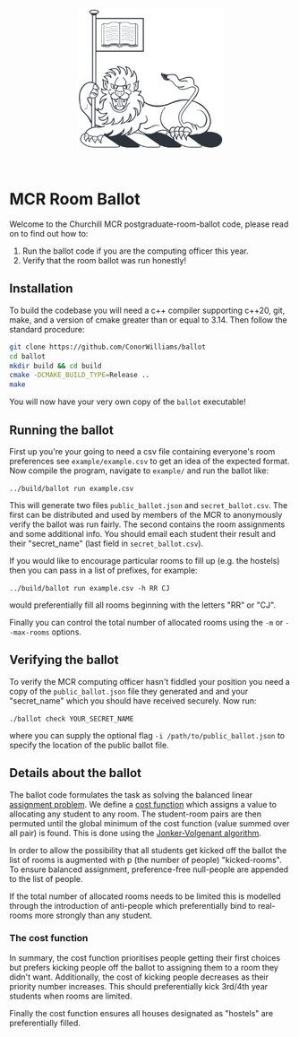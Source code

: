 <br />
<p align="center">
  <img src="./logo/ChuLion.png" height="250" />
</p>
<br />

# MCR Room Ballot

Welcome to the Churchill MCR postgraduate-room-ballot code, please read on to find out how to: 

1. Run the ballot code if you are the computing officer this year.
2. Verify that the room ballot was run honestly!

## Installation
To build the codebase you will need a c++ compiler supporting c++20, git, make, and a version of cmake greater than or equal to 3.14. Then follow the standard procedure:


```zsh
git clone https://github.com/ConorWilliams/ballot
cd ballot
mkdir build && cd build
cmake -DCMAKE_BUILD_TYPE=Release ..
make
```

You will now have your very own copy of the `ballot` executable!

## Running the ballot

First up you're your going to need a csv file containing everyone's room preferences see `example/example.csv` to get an idea of the expected format. Now compile the program, navigate to `example/` and run the ballot like:

 `../build/ballot run example.csv`

This will generate two files `public_ballot.json` and `secret_ballot.csv`. The first can be distributed and used by members of the MCR to anonymously verify the ballot was run fairly. The second contains the room assignments and some additional info. You should email each student their result and their "secret_name" (last field in `secret_ballot.csv`).

If you would like to encourage particular rooms to fill up (e.g. the hostels) then you can pass in a list of prefixes, for example: 

`../build/ballot run example.csv -h RR CJ`

would preferentially fill all rooms beginning with the letters "RR" or "CJ".

Finally you can control the total number of allocated rooms using the `-m` or `--max-rooms` options.

## Verifying the ballot

To verify the MCR computing officer hasn't fiddled your position you need a copy of the `public_ballot.json` file they generated and and your "secret_name" which you should have received securely. Now run:

`./ballot check YOUR_SECRET_NAME `

where you can supply the optional flag `-i /path/to/public_ballot.json` to specify the location of the public ballot file.

## Details about the ballot

The ballot code formulates the task as solving the balanced linear [assignment problem](https://en.wikipedia.org/wiki/Assignment_problem). We define a [cost function](src/cost.hpp) which assigns a value to allocating any student to any room. The student-room pairs are then permuted until the global minimum of the cost function (value summed over all pair) is found. This is done using the [Jonker-Volgenant algorithm](https://doi.org/10.1007/BF02278710). 

In order to allow the possibility that all students get kicked off the ballot the list of rooms is augmented with p (the number of people) "kicked-rooms". To ensure balanced assignment, preference-free null-people are appended to the list of people. 

If the total number of allocated rooms needs to be limited this is modelled through the introduction of anti-people which preferentially bind to real-rooms more strongly than any student.   

### The cost function

In summary, the cost function prioritises people getting their first choices but prefers kicking people off the ballot to assigning them to a room they didn't want. Additionally, the cost of kicking people decreases as their priority number increases. This should preferentially kick 3rd/4th year students when rooms are limited.

Finally the cost function ensures all houses designated as "hostels" are preferentially filled.


 

